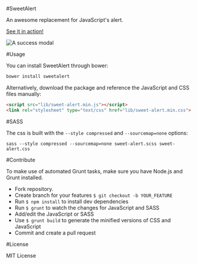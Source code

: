 #SweetAlert

An awesome replacement for JavaScript's alert.

[See it in action!](http://tristanedwards.me/sweetalert)

![A success modal](https://raw.github.com/t4t5/sweetalert/master/sweetalert.gif)

#Usage

You can install SweetAlert through bower:

```bash
bower install sweetalert
```

Alternatively, download the package and reference the JavaScript and CSS files manually:

```html
<script src="lib/sweet-alert.min.js"></script>
<link rel="stylesheet" type="text/css" href="lib/sweet-alert.min.css">
```

#SASS

The css is built with the `--style compressed` and `--sourcemap=none` options:

`sass --style compressed --sourcemap=none sweet-alert.scss sweet-alert.css`

#Contribute

To make use of automated Grunt tasks, make sure you have Node.js and Grunt installed.

+ Fork repository.
+ Create branch for your features `$ git checkout -b YOUR_FEATURE`
+ Run `$ npm install` to install dev dependencies
+ Run `$ grunt` to watch the changes for JavaScript and SASS
+ Add/edit the JavaScript or SASS
+ Use `$ grunt build` to generate the minified versions of CSS and JavaScript
+ Commit and create a pull request


#License

MIT License